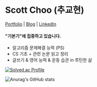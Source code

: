 # Scott Choo (추교현)

[Portfolio](https://www.chooblog.xyz/) | [Blog](https://velog.io/@chooble) | [LinkedIn](https://www.linkedin.com/in/scott-choo-a61aa5155/)

#### "기본기"에 집중하고 있습니다.
- 알고리즘 문제해결 능력 (PS)
- CS 기초 + 관련 논문 읽고 정리
- 글쓰기 & 영어 능력 & 운동 습관 in 루틴한 삶

[![Solved.ac Profile](http://mazassumnida.wtf/api/v2/generate_badge?boj=ckh0601)](https://solved.ac/ckh0601/)

![Anurag's GitHub stats](https://github-readme-stats.vercel.app/api?username=scottXchoo&show_icons=true&theme=apprentice)
<br/>
